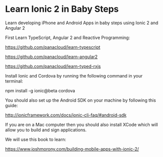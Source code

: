 # Learn Ionic 2 in Baby Steps
Learn developing iPhone and Android Apps in baby steps using Ionic 2 and Angular 2

First Learn TypeScript, Angular 2 and Reactive Programming:

https://github.com/panacloud/learn-typescript

https://github.com/panacloud/learn-angular2

https://github.com/panacloud/learn-typed-rxjs

Install Ionic and Cordova by running the following command in your terminal:

npm install -g ionic@beta cordova

You should also set up the Android SDK on your machine by following this guide:

http://ionicframework.com/docs/ionic-cli-faq/#android-sdk

If you are on a Mac computer then you should also install XCode which will allow you to build and sign applications.

We will use this book to learn:

https://www.joshmorony.com/building-mobile-apps-with-ionic-2/






